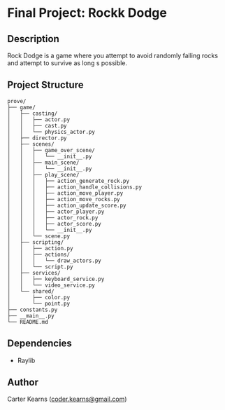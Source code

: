 # Final Project: Rockk Dodge

## Description

Rock Dodge is a game where you attempt to avoid randomly falling rocks and attempt to survive as long s possible.

## Project Structure

```
prove/
├── game/
│   ├── casting/
│   │   ├── actor.py
│   │   ├── cast.py
│   │   └── physics_actor.py
│   ├── director.py
│   ├── scenes/
│   │   ├── game_over_scene/
│   │   │   └── __init__.py
│   │   ├── main_scene/
│   │   │   └── __init__.py
│   │   ├── play_scene/
│   │   │   ├── action_generate_rock.py
│   │   │   ├── action_handle_collisions.py
│   │   │   ├── action_move_player.py
│   │   │   ├── action_move_rocks.py
│   │   │   ├── action_update_score.py
│   │   │   ├── actor_player.py
│   │   │   ├── actor_rock.py
│   │   │   ├── actor_score.py
│   │   │   └── __init__.py
│   │   └── scene.py
│   ├── scripting/
│   │   ├── action.py
│   │   ├── actions/
│   │   │   └── draw_actors.py
│   │   └── script.py
│   ├── services/
│   │   ├── keyboard_service.py
│   │   └── video_service.py
│   └── shared/
│       ├── color.py
│       └── point.py
├── constants.py
├── __main__.py
└── README.md
```

## Dependencies

- Raylib

## Author

Carter Kearns (coder.kearns@gmail.com)
